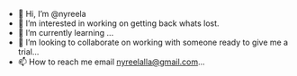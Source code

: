 - 👋 Hi, I’m @nyreela
- 👀 I’m interested in working on getting back whats lost.
- 🌱 I’m currently learning ...
- 💞️ I’m looking to collaborate on working with someone ready to give me a trial...
- 📫 How to reach me email nyreelalla@gmail.com...

<!---
nyreela/nyreela is a ✨ special ✨ repository because its `README.md` (this file) appears on your GitHub profile.
You can click the Preview link to take a look at your changes.
--->
